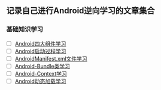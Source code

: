 ## 记录自己进行Android逆向学习的文章集合

### 基础知识学习

- [ ] [Android四大组件学习](/docs/Android四大组件学习.md)
- [ ] [Android启动过程学习](/docs/Android启动过程学习.md)
- [ ] [AndroidManifest.xml文件学习](/docs/AndroidManifest.xml文件学习.md)
- [ ] [Android-Bundle类学习](/docs/Android-Bundle类学习.md)
- [ ] [Android-Context学习](/docs/Android-Context学习.md)
- [ ] [Android动态加载学习](/docs/Android动态加载学习.md)
